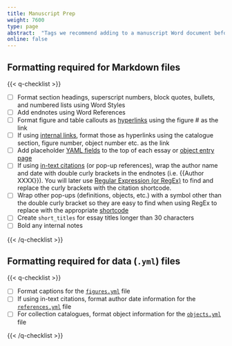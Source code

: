 ```yaml
---
title: Manuscript Prep
weight: 7600
type: page
abstract:  "Tags we recommend adding to a manuscript Word document before Pandoc conversion"
online: false
---
```


## Formatting required for Markdown files

{{< q-checklist >}}

- [ ] Format section headings, superscript numbers, block quotes, bullets, and numbered lists using Word Styles
- [ ] Add endnotes using Word References
- [ ] Format figure and table callouts as [hyperlinks](/documentation/page-content/#apply-different-types-of-links) using the figure # as the link
- [ ] If using [internal links](/documentation/page-content/#apply-different-types-of-links), format those as hyperlinks using the catalogue section, figure number, object number etc. as the link
- [ ] Add placeholder [YAML fields](/documentation/pages/) to the top of each essay or [object entry page](/documentation/collection-catalogues/#create-object-pages)
- [ ] If using [in-text citations](/documentation/citation-bibliographies/#add-in-text-citations) (or pop-up references), wrap the author name and date with double curly brackets in the endnotes (i.e. {{Author XXXX}}). You will later use [Regular Expression (or RegEx)](https://developer.mozilla.org/en-US/docs/Web/JavaScript/Guide/Regular_Expressions) to find and replace the curly brackets with the citation shortcode.
- [ ] Wrap other pop-ups (definitions, objects, etc.) with a symbol other than the double curly bracket so they are easy to find when using RegEx to replace with the appropriate [shortcode](/documentation/page-content/#use-shortcodes-to-add-features)
- [ ] Create `short_titles` for essay titles longer than 30 characters
- [ ] Bold any internal notes

{{< /q-checklist >}}

## Formatting required for data (`.yml`) files

{{< q-checklist >}}

- [ ] Format captions for the [`figures.yml`](/documentation/figure-images/#create-a-figuresyml-file-for-figure-image-metadata) file
- [ ] If using in-text citations, format author date information for the [`references.yml`](/documentation/citation-bibliographies/#capture-bibliographic-information-in-yaml) file
- [ ] For collection catalogues, format object information for the [`objects.yml`](/documentation/figure-images/#create-a-figuresyml-file-for-figure-image-metadata) file

{{< /q-checklist >}}
